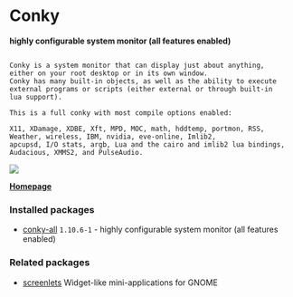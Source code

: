 # Conky 

__highly configurable system monitor (all features enabled)__

```

Conky is a system monitor that can display just about anything,
either on your root desktop or in its own window.
Conky has many built-in objects, as well as the ability to execute
external programs or scripts (either external or through built-in
lua support).

This is a full conky with most compile options enabled:

X11, XDamage, XDBE, Xft, MPD, MOC, math, hddtemp, portmon, RSS,
Weather, wireless, IBM, nvidia, eve-online, Imlib2,
apcupsd, I/O stats, argb, Lua and the cairo and imlib2 lua bindings,
Audacious, XMMS2, and PulseAudio.

```

[![](https://screenshots.debian.net/thumbnail-with-version/conky-all/9001)](https://screenshots.debian.net/screenshot-with-version/conky-all/9001)



**[Homepage](http://conky.sourceforge.net/)**

### Installed packages

* [conky-all](https://packages.debian.org/stretch/conky-all) `1.10.6-1` - highly configurable system monitor (all features enabled)

### Related packages

 * [screenlets](https://packages.debian.org/stretch/screenlets) Widget-like mini-applications for GNOME
